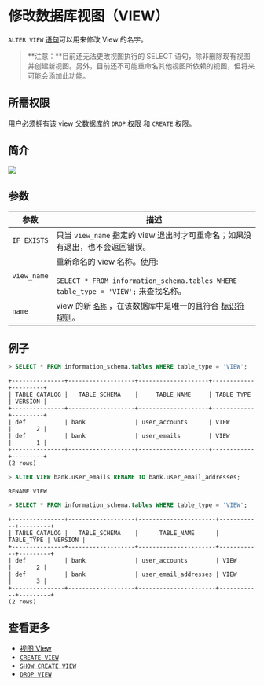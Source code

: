 # 修改数据库视图（VIEW）

`ALTER VIEW` [语句](https://www.cockroachlabs.com/docs/stable/sql-statements.html)可以用来修改 View 的名字。

> **注意：**目前还无法更改视图执行的 SELECT 语句，除非删除现有视图并创建新视图。另外，目前还不可能重命名其他视图所依赖的视图，但将来可能会添加此功能。

## 所需权限

用户必须拥有该 view 父数据库的 `DROP` [权限](https://www.cockroachlabs.com/docs/stable/privileges.html) 和 `CREATE` 权限。

## 简介

![](https://github.com/TechCatsLab/cockroachdb_docs_cn/blob/master/images/alter-view-synopsis.png)

## 参数

| 参数          | 描述                                       |
| ----------- | ---------------------------------------- |
| `IF EXISTS` | 只当 `view_name` 指定的 view 退出时才可重命名；如果没有退出，也不会返回错误。 |
| `view_name` | 重新命名的 view 名称。使用:<br><br>`SELECT * FROM information_schema.tables WHERE table_type = 'VIEW';` 来查找名称。 |
| `name`      | view 的新 [`名称`](https://www.cockroachlabs.com/docs/stable/sql-grammar.html#name) ，在该数据库中是唯一的且符合 [标识符规则](https://www.cockroachlabs.com/docs/stable/keywords-and-identifiers.html#identifiers)。 |

## 例子

~~~ sql
> SELECT * FROM information_schema.tables WHERE table_type = 'VIEW';
~~~

~~~ 
+---------------+-------------------+--------------------+------------+---------+
| TABLE_CATALOG |   TABLE_SCHEMA    |     TABLE_NAME     | TABLE_TYPE | VERSION |
+---------------+-------------------+--------------------+------------+---------+
| def           | bank              | user_accounts      | VIEW       |       2 |
| def           | bank              | user_emails        | VIEW       |       1 |
+---------------+-------------------+--------------------+------------+---------+
(2 rows)
~~~

~~~ sql
> ALTER VIEW bank.user_emails RENAME TO bank.user_email_addresses;
~~~

~~~
RENAME VIEW
~~~

~~~ sql
> SELECT * FROM information_schema.tables WHERE table_type = 'VIEW';
~~~

~~~
+---------------+-------------------+----------------------+------------+---------+
| TABLE_CATALOG |   TABLE_SCHEMA    |      TABLE_NAME      | TABLE_TYPE | VERSION |
+---------------+-------------------+----------------------+------------+---------+
| def           | bank              | user_accounts        | VIEW       |       2 |
| def           | bank              | user_email_addresses | VIEW       |       3 |
+---------------+-------------------+----------------------+------------+---------+
(2 rows)
~~~

## 查看更多

- [视图 View](https://www.cockroachlabs.com/docs/stable/views.html)
- [`CREATE VIEW`](https://www.cockroachlabs.com/docs/stable/create-view.html)
- [`SHOW CREATE VIEW`](https://www.cockroachlabs.com/docs/stable/show-create-view.html)
- [`DROP VIEW`](https://www.cockroachlabs.com/docs/stable/drop-view.html)
